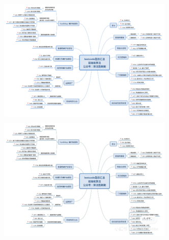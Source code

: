 ![20211031001335](https://raw.githubusercontent.com/corykingsf/hack-interview-handbook/main/image/20211031001335.png)


![20211031004514](https://raw.githubusercontent.com/corykingsf/hack-interview-handbook/main/image/20211031004514.png)